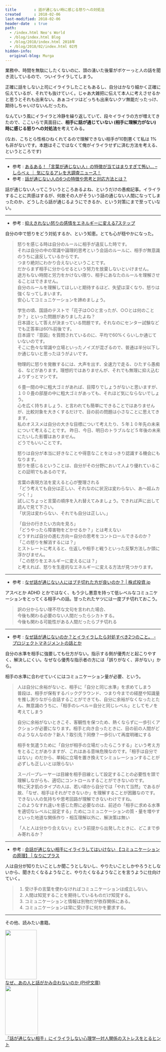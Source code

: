 ```yaml
---
title        : 話が通じない時に感じる怒りへの対処法
created      : 2018-02-06
last-modified: 2018-02-06
header-date  : true
path:
  - /index.html Neo's World
  - /blog/index.html Blog
  - /blog/2018/index.html 2018年
  - /blog/2018/02/index.html 02月
hidden-info:
  original-blog: Murga
---
```


業務中、時間を無駄にしたくないのに、頭の湧いた後輩がボケーっと人の話を聞き流しているので、ついイライラしてしまう。

正確に話をしない上司にイライラしたこともあるし、自分はかなり細かく正確に伝えているが、それでも抜けていく。じゃあ大雑把に伝えて本人に考えさせるかと思うとそれも出来ない。あぁコイツはどっちも出来ないクソ無能だったっけ、期待しちゃいけないんだったわ。

なんていう風にイライラと冷静を繰り返していて、段々イライラの方が増えてきたので、ここいらで真面目に、**相手に話が通じていない (相手に理解力がない) 時に感じる怒りへの対処法**を考えてみる。

(なお、こちとら性格ひねくれてるので理解できない相手が10割悪くて私は 1% も非がないです。本題はそこではなくて俺がイライラせずに済む方法を考える、というところです)

-----

- 参考 : [あるある！「言葉が通じない人」の特徴が当てはまりすぎて怖い… – しらべぇ ｜ 気になるアレを大調査ニュース！](https://sirabee.com/2017/01/10/20161052372/)
- 参考 : [話が通じない人の6つの特徴や思考と対応方法とは？](http://the5seconds.com/hanashi-tuujinai-20304.html)

話が通じない人ってこういうところあるよね、というだけの愚痴記事。イライラすることに共感はするが、何故その人がそういう話の通じない人間になってしまったのか、どうしたら話が通じるようにできるか、という対策にまで至っていない。

-----

- 参考 : [抑えきれない怒りの感情をエネルギーに変える7ステップ](http://kokoromanual.com/anger.html)

自分の中で怒りをどう対処するか、という知恵。とても心が穏やかになった。

> 怒りを感じる時は自分のルールに相手が違反した時です。  
> それは自分の中の常識や論理的思考という会話のルールに、相手が無意識のうちに違反しているからです。  
> つまり絶対にわかり合えないということです。  
> だからまず相手に分からせるという努力を放棄しないといけません。  
> 途方もない時間と労力をかけない限り、相手にあなたのルールを理解させることはできません。  
> 自分のルールを理解してほしいと期待するほど、失望は深くなり、怒りは強くなってしまいます。  
> 安心してコミュニケーションを諦めましょう。
> 
> 学生の頃、国語のテストで「花子は○○と言ったが、○○とは何のことか？」といった問題がありましたよね？  
> 日本語として答えが決まっている問題です。それなのにセンター試験などでも正答率は60%前後です。  
> 日本語で『意図』を質問されているのに、平均で60%くらいしか通じていないのです。  
> そこに色々な常識や立場といったノイズが混ざるので、普通は半分以下しか通じないと思ったほうがよいです。
> 
> 物理的に怒りを発散するには、大声を出す、全速力で走る、ひたすら愚痴る、などがあります。理想的ではありませんが、それでも無理に抑え込むよりずっとマシです。
> 
> ６畳一間の中に粗大ゴミがあれば、目障りでしょうがないと思いますが、１００畳の部屋の中に粗大ゴミがあっても、それほど気にならないでしょう。  
> 心を広く持ちましょう、と言われても簡単にできることではありませんが、比較対象を大きくするだけで、目の前の問題は小さなことに思えてきます。  
> 私のオススメは自分の大きな目標について考えたり、５年１０年先の未来について考えることです。 昨日、今日、明日のトラブルなど５年後の未来にたいした影響はありません。  
> どうでもいいことです。
> 
> 怒りは自分が本当に好きなことや得意なことをはっきり認識する機会にもなります。  
> 怒りを感じるということは、自分がその分野において人より優れていることの証明でもあるのです。
> 
> 言葉の表現方法を変えると心が整理される  
> 「どう考えても自分は正しい、それなのに状況は変わらない、あ～超ムカつく！」  
> 試しにちょっと言葉の順序を入れ替えてみましょう。できれば声に出して読んで見て下さい。  
> 「状況は変わらない、それでも自分は正しい。」
> 
> 「自分の行きたい方向を見ろ」  
> 「どうやったら障害物をどかせるか？」とは考えない  
> どうすれば自分の進む方向＝自分の思考をコントロールできるのか？  
> 「この怒りを解消するには？」  
> とストレートに考えると、仕返しや相手と戦うといった反撃方法しか頭に浮かびません。  
> 「この怒りをエネルギーに変えるには？」  
> と考えれば、怒りを生産的なエネルギーに変える方法が見つかります。

-----

- 参考 : [なぜ話が通じない人にはブチ切れた方が良いのか？ | 株式投資.jp](http://equity-investment.jp/man-charm/communication-the-level/)

アスペとか ADHD とかではなく、もう少し悪意を持って低レベルなコミュニケーションをとってくる相手への話。甘ったれたヤツには一度ブチ切れておこう。

> 訳の分からない理不尽な文句を言われた場合、  
> 今後も関わる必要のない人間だったらシカトする。  
> 今後も関わる可能性がある人間だったらブチ切れる

-----

- 参考 : [なぜ話が通じないのか？とイライラしたら対処すべき2つのこと。 - プロジェクトマネジメントの話とか](http://www.wiz7.jp/entry/2015/08/11/smooth-conversation)

自分の水準を相手に強要しても仕方がない。指示する側が優秀だと起こりやすく、解決しにくい。なぜなら優秀な指示者の方には「誤りがなく、非がない」から。

相手の水準に合わせていくにはコミュニケーション量が必要、という。

> 人は自分に余裕がないと、相手に「自分と同じ水準」を求めてしまう  
> 普段は、相手が保有するバックグラウンド、つまり今までの経歴や知識量を推し測りながら会話することができても、自分に余裕がなくなったとたん、無意識のうちに、「相手のレベル＝自分と同じレベル」としてモノを考えてしまう
> 
> 自分に余裕がないときこそ、客観性を保つため、熱くならずに一歩引くアクションが必要になります。相手と向き合ったときに、目の前の人間がどのような人なのか？新人？取引先？同僚？一歩引いて再度明確にする
> 
> 相手を気遣うために「自分が相手の立場だったらこうする」という考え方をとることがありますが、これはある意味危険なのです。「相手は自分ではない」のだから、単純に立場を置き換えてシミュレーションすることが必ずしも正しいとは限らない
> 
> スーパープレーヤーは目線を相手目線として設定することの必要性を頭で理解しながらも、適切にコントロールすることができないのです。  
> 特に天才肌のタイプの人は、若い頃から自分では「やれて当然」であるが故、「なぜ、相手はそれができないか」を理解することが困難なのです。できない人の気持ちや思考回路が理解できないわけですね。  
> このようなすれ違いを感じた際に必要なのは、前述の「相手に求める水準を適切なレベルに設定する」ためにコミュニケーションの質・量を増やすといった地道な関係作り・相互理解以外に、解決策は無い
> 
> 「人と人は分かり合えない」という前提から出発したときに、どこまで歩み寄れるか？

-----

- 参考 : [会話が通じない相手にイライラしてはいけない 【コミュニケーションの原理】 | なりにプラス](https://nariniplus.wordpress.com/2013/10/17/%E4%BC%9A%E8%A9%B1%E3%81%8C%E9%80%9A%E3%81%98%E3%81%AA%E3%81%84%E7%9B%B8%E6%89%8B%E3%81%AB%E3%82%A4%E3%83%A9%E3%82%A4%E3%83%A9%E3%81%97%E3%81%A6%E3%81%AF%E3%81%84%E3%81%91%E3%81%AA%E3%81%84%E3%80%80/)

人は自分が知りたいことしか聞こうとしないし、やりたいことしかやろうとしないから、聞きたくなるようなこと、やりたくなるようなことを言うように仕向けていく。

> 1. 受け手の言葉を使わなければコミュニケーションは成立しない。
> 2. 人間は知覚することを期待しているものだけ知覚する。
> 3. コミュニケーションと情報は別物だが依存関係にある。
> 4. コミュニケーションは常に受け手に何かを要求する。

-----

その他、読みたい書籍。

<div class="ad-amazon">
  <div class="ad-amazon-image">
    <a href="https://www.amazon.co.jp/dp/4569760783?tag=neos21-22&amp;linkCode=osi&amp;th=1&amp;psc=1">
      <img src="https://m.media-amazon.com/images/I/41TOM+WjWEL._SL160_.jpg" width="102" height="160">
    </a>
  </div>
  <div class="ad-amazon-info">
    <div class="ad-amazon-title">
      <a href="https://www.amazon.co.jp/dp/4569760783?tag=neos21-22&amp;linkCode=osi&amp;th=1&amp;psc=1">なぜ、あの人と話がかみ合わないのか (PHP文庫)</a>
    </div>
  </div>
</div>

<div class="ad-amazon">
  <div class="ad-amazon-image">
    <a href="https://www.amazon.co.jp/dp/4413034619?tag=neos21-22&amp;linkCode=osi&amp;th=1&amp;psc=1">
      <img src="https://m.media-amazon.com/images/I/41TYATRYTPL._SL160_.jpg" width="106" height="160">
    </a>
  </div>
  <div class="ad-amazon-info">
    <div class="ad-amazon-title">
      <a href="https://www.amazon.co.jp/dp/4413034619?tag=neos21-22&amp;linkCode=osi&amp;th=1&amp;psc=1">「話が通じない相手」にイライラしない心理学―対人関係のストレスをとるヒント</a>
    </div>
  </div>
</div>
